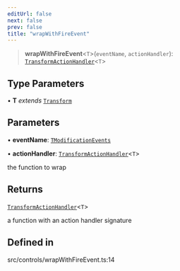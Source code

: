 ```yaml
---
editUrl: false
next: false
prev: false
title: "wrapWithFireEvent"
---
```


> **wrapWithFireEvent**\<`T`\>(`eventName`, `actionHandler`): [`TransformActionHandler`](/api/type-aliases/transformactionhandler/)\<`T`\>

## Type Parameters

• **T** *extends* [`Transform`](/api/type-aliases/transform/)

## Parameters

• **eventName**: [`TModificationEvents`](/api/type-aliases/tmodificationevents/)

• **actionHandler**: [`TransformActionHandler`](/api/type-aliases/transformactionhandler/)\<`T`\>

the function to wrap

## Returns

[`TransformActionHandler`](/api/type-aliases/transformactionhandler/)\<`T`\>

a function with an action handler signature

## Defined in

src/controls/wrapWithFireEvent.ts:14
